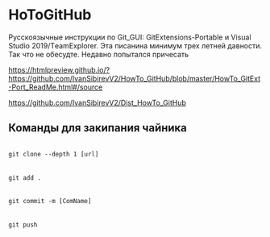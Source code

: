 # HoToGitHub
Русскоязычные инструкции по Git_GUI: GitExtensions-Portable и  Visual Studio 2019/ТeamExplorer.
Эта писанина минимум трех летней давности. Так что не обесудте. Недавно попытался причесать

https://htmlpreview.github.io/?https://github.com/IvanSibirevV2/HowTo_GitHub/blob/master/HowTo_GitExt-Port_ReadMe.html#/source

https://github.com/IvanSibirevV2/Dist_HowTo_GitHub

## Команды для закипания чайника
######
    git clone --depth 1 [url]
######
    git add .
######
    git commit -m [ComName]
######
    git push
    

